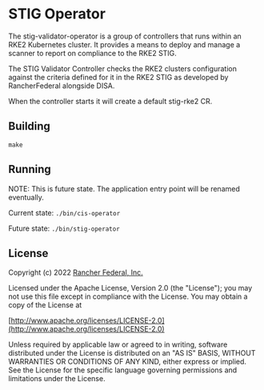 # STIG Operator

The stig-validator-operator is a group of controllers that runs within an RKE2 Kubernetes cluster.
It provides a means to deploy and manage a scanner to report on compliance to the RKE2 STIG.

The STIG Validator Controller checks the RKE2 clusters configuration against the criteria
defined for it in the RKE2 STIG as developed by RancherFederal alongside DISA.

When the controller starts it will create a default stig-rke2 CR.

## Building

`make`

## Running

NOTE: This is future state.  The application entry point will be renamed eventually.

Current state:
`./bin/cis-operator`

Future state:
`./bin/stig-operator`

## License
Copyright (c) 2022 [Rancher Federal, Inc.](http://rancher.com)

Licensed under the Apache License, Version 2.0 (the "License");
you may not use this file except in compliance with the License.
You may obtain a copy of the License at

[http://www.apache.org/licenses/LICENSE-2.0](http://www.apache.org/licenses/LICENSE-2.0)

Unless required by applicable law or agreed to in writing, software
distributed under the License is distributed on an "AS IS" BASIS,
WITHOUT WARRANTIES OR CONDITIONS OF ANY KIND, either express or implied.
See the License for the specific language governing permissions and
limitations under the License.
